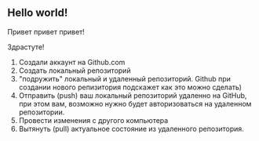 ## Hello world!

Привет привет привет!

Здрастуте!

1. Создали аккаунт на Github.com
2. Создать локальный репозиторий
3. "подружить" локальный и удаленный репозиторий. Github при создании нового репизитория подскажет как это можно сделать)
4. Отправить (push) ваш локальный репозиторий удаленно на GitHub, при этом вам, возможно нужно будет авторизоваться на удаленном репозитории.
5. Провести изменения с другого компьютера 
6. Вытянуть (pull) актуальное состояние из удаленного репозитория.
